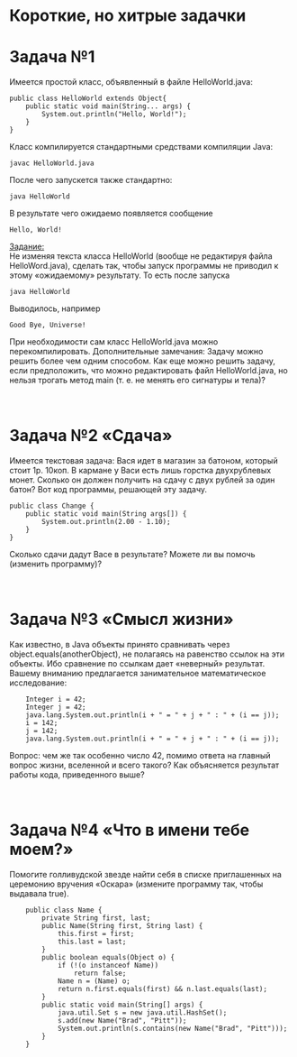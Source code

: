 # Короткие, но хитрые задачки

# Задача №1
Имеется простой класс, объявленный в файле HelloWorld.java:
```
public class HelloWorld extends Object{
    public static void main(String... args) {
        System.out.println("Hello, World!");
    }
}
```
Класс компилируется стандартными средствами компиляции Java:
```
javac HelloWorld.java
```
После чего запускется также стандартно:
```
java HelloWorld
```
В результате чего ожидаемо появляется сообщение
```
Hello, World!
```
<u>Задание:</u><br>
Не изменяя текста класса HelloWorld (вообще не редактируя файла HelloWord.java), сделать так,
чтобы запуск программы не приводил к этому «ожидаемому» результату. То есть после запуска
```
java HelloWorld
```
Выводилось, например
```
Good Bye, Universe!
```
При необходимости сам класс HelloWorld.java можно перекомпилировать.
Дополнительные замечания:
Задачу можно решить более чем одним способом.
Как еще можно решить задачу, если предположить, что можно редактировать файл
HelloWorld.java, но нельзя трогать метод main (т. е. не менять его сигнатуры и тела)?
<br><br><br>

# Задача №2 «Сдача»
Имеется текстовая задача:
Вася идет в магазин за батоном, который стоит 1р. 10коп. В кармане у Васи есть лишь горстка
двухрублевых монет. Сколько он должен получить на сдачу с двух рублей за один батон?
Вот код программы, решающей эту задачу.
```
public class Change {
    public static void main(String args[]) {
        System.out.println(2.00 - 1.10);
    }
}
```
Сколько сдачи дадут Васе в результате? Можете ли вы помочь (изменить программу)?
<br><br><br>

# Задача №3 «Смысл жизни»
Как известно, в Java объекты принято сравнивать через object.equals(anotherObject), не полагаясь на
равенство ссылок на эти объекты. Ибо сравнение по ссылкам дает «неверный» результат.
Вашему вниманию предлагается занимательное математическое исследование:
```
    Integer i = 42;
    Integer j = 42;
    java.lang.System.out.println(i + " = " + j + " : " + (i == j));
    i = 142;
    j = 142;
    java.lang.System.out.println(i + " = " + j + " : " + (i == j));
```
Вопрос: чем же так особенно число 42, помимо ответа на главный вопрос жизни, вселенной и всего
такого? Как объясняется результат работы кода, приведенного выше?
<br><br><br>

# Задача №4 «Что в имени тебе моем?»
Помогите голливудской звезде найти себя в списке приглашенных на церемонию вручения «Оскара»
(измените программу так, чтобы выдавала true).
```
    public class Name {
        private String first, last;
        public Name(String first, String last) {
            this.first = first;
            this.last = last;
        }
        public boolean equals(Object o) {
            if (!(o instanceof Name))
                return false;
            Name n = (Name) o;
            return n.first.equals(first) && n.last.equals(last);
        }
        public static void main(String[] args) {
            java.util.Set s = new java.util.HashSet();
            s.add(new Name("Brad", "Pitt"));
            System.out.println(s.contains(new Name("Brad", "Pitt")));
        }
    }
```
